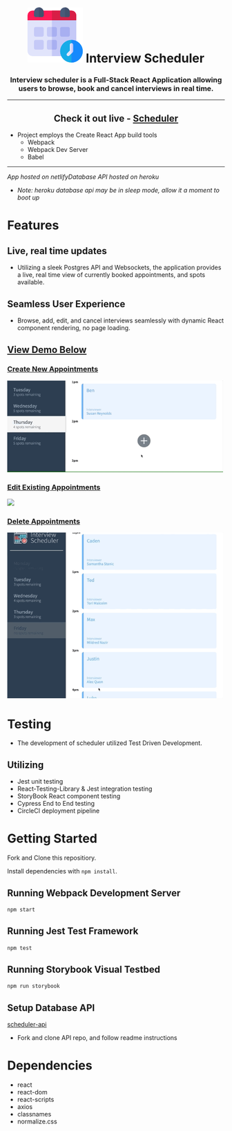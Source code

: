 
<div align="center">

# ![image](./public/favicon.ico) Interview Scheduler

### Interview scheduler is a Full-Stack React Application allowing users to browse, book and cancel interviews in real time.
----

## Check it out live -  [Scheduler](https://scheduleme.netlify.app/)
 </div>

* Project employs the Create React App build tools
    * Webpack
    * Webpack Dev Server
    * Babel
--------
*App hosted on netlifyDatabase API hosted on heroku*
* *Note: heroku database api may be in sleep mode, allow it a moment to boot up* 


# Features 
## Live, real time updates
* Utilizing a sleek Postgres API and Websockets, the application provides a live, real time view of currently booked appointments, and spots available. 

## Seamless User Experience
* Browse, add, edit, and cancel interviews seamlessly with dynamic React component rendering, no page loading.


## <ins> View Demo Below </ins>

### <ins> Create New Appointments </ins>
<img src='./public/gifs/create.gif' width="500">

### <ins> Edit Existing Appointments </ins>
<img src='./public/gifs/edit.gif' width="500">

### <ins> Delete Appointments</ins>
<img src='./public/gifs/delete.gif' width="500">

# Testing
* The development of scheduler utilized Test Driven Development. 

## Utilizing
* Jest unit testing
* React-Testing-Library & Jest integration testing
* StoryBook React component testing
* Cypress End to End testing
* CircleCI deployment pipeline


# Getting Started

Fork and Clone this repositiory.

Install dependencies with `npm install`.

## Running Webpack Development Server

```sh
npm start
```

## Running Jest Test Framework

```sh
npm test
```

## Running Storybook Visual Testbed

```sh
npm run storybook
```

## Setup Database API
[scheduler-api](https://github.com/devhmac/scheduler-api)
  * Fork and clone API repo, and follow readme instructions

# Dependencies
- react
- react-dom
- react-scripts
- axios 
- classnames
- normalize.css

